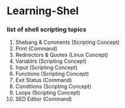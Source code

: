 # Learning-Shel
### list of shell scripting topics 

1. Shebang & Comments   (Scripting Concept)
2. Print                (Command)
3. Redirectors & Quotes (Linux Concept)
4. Variablrs            (Scripting Concept)
5. Input                (Scripting Concept)
6. Functions            (Scripting Concept)
7. Exit Status          (Command)
8. Conditions           (Scripting Concept)
9. Loops                (Scripting Concept)
10. SED Editor          (Command)